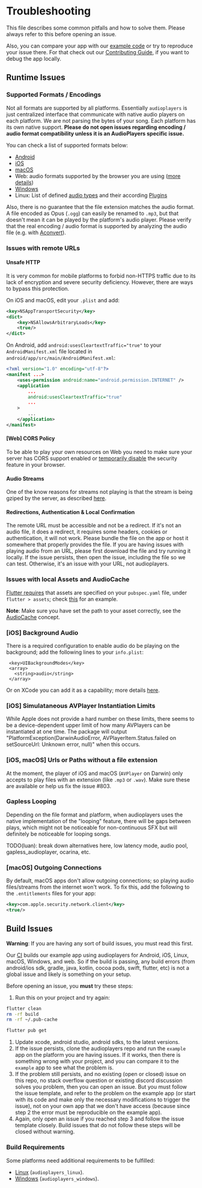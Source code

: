 # Troubleshooting

This file describes some common pitfalls and how to solve them. Please always refer to this before opening an issue.

Also, you can compare your app with our [example code](https://github.com/bluefireteam/audioplayers/tree/main/packages/audioplayers/example) or try to reproduce your issue there.
For that check out our [Contributing Guide](https://github.com/bluefireteam/audioplayers/blob/main/contributing.md), if you want to debug the app locally.

## Runtime Issues

### Supported Formats / Encodings

Not all formats are supported by all platforms.
Essentially `audioplayers` is just centralized interface that communicate with native audio players on each platform.
We are not parsing the bytes of your song. Each platform has its own native support.
**Please do not open issues regarding encoding / audio format compatibility unless it is an AudioPlayers specific issue.**

You can check a list of supported formats below:

- [Android](https://developer.android.com/guide/topics/media/media-formats.html)
- [iOS](https://developer.apple.com/library/archive/documentation/AudioVideo/Conceptual/MultimediaPG/UsingAudio/UsingAudio.html#//apple_ref/doc/uid/TP40009767-CH2-SW33)
- [macOS](https://developer.apple.com/library/archive/documentation/MusicAudio/Conceptual/CoreAudioOverview/SupportedAudioFormatsMacOSX/SupportedAudioFormatsMacOSX.html#//apple_ref/doc/uid/TP40003577-CH7-SW1)
- Web: audio formats supported by the browser you are using ([more details](https://developer.mozilla.org/en-US/docs/Web/Media/Formats/Audio_codecs))
- [Windows](https://learn.microsoft.com/en-us/windows/win32/medfound/supported-media-formats-in-media-foundation)
- Linux: List of defined [audio types](https://gstreamer.freedesktop.org/documentation/plugin-development/advanced/media-types.html?gi-language=c#table-of-audio-types) and their according [Plugins](https://gstreamer.freedesktop.org/documentation/plugins_doc.html?gi-language=c)

Also, there is no guarantee that the file extension matches the audio format. 
A file encoded as Opus (`.ogg`) can easily be renamed to `.mp3`, but that doesn't mean it can be played by the platform's audio player.
Please verify that the real encoding / audio format is supported by analyzing the audio file (e.g. with [Aconvert](https://www.aconvert.com/analyze.html)).

### Issues with remote URLs

#### Unsafe HTTP

It is very common for mobile platforms to forbid non-HTTPS traffic due to its lack of encryption and severe security deficiency. However, there are ways to bypass this protection.

On iOS and macOS, edit your `.plist` and add:

```xml
<key>NSAppTransportSecurity</key>
<dict>
    <key>NSAllowsArbitraryLoads</key>
    <true/>
</dict>
```

On Android, add `android:usesCleartextTraffic="true"` to your `AndroidManifest.xml` file located in `android/app/src/main/AndroidManifest.xml`:

```xml
<?xml version="1.0" encoding="utf-8"?>
<manifest ...>
    <uses-permission android:name="android.permission.INTERNET" />
    <application
        ...
        android:usesCleartextTraffic="true"
        ...
    >
        ...
    </application>
</manifest>
```

#### [Web] CORS Policy

To be able to play your own resources on Web you need to make sure your server has CORS support enabled or [temporarily disable](https://stackoverflow.com/a/74783428/5164462) the security feature in your browser.

#### Audio Streams

One of the know reasons for streams not playing is that the stream is being gziped by the server, as described [here](https://github.com/bluefireteam/audioplayers/issues/183).

#### Redirections, Authentication & Local Confirmation

The remote URL must be accessible and not be a redirect. If it's not an audio file, it does a redirect, it requires some headers, cookies or authentication, it will not work.
Please bundle the file on the app or host it somewhere that properly provides the file.
If you are having issues with playing audio from an URL, please first download the file and try running it locally.
If the issue persists, then open the issue, including the file so we can test. Otherwise, it's an issue with your URL, not audioplayers.

### Issues with local Assets and AudioCache

[Flutter requires](https://docs.flutter.dev/ui/assets/assets-and-images) that assets are specified on your `pubspec.yaml` file, under `flutter > assets`; check [this](https://github.com/bluefireteam/audioplayers/blob/main/packages/audioplayers/example/pubspec.yaml#L29) for an example.

**Note**: Make sure you have set the path to your asset correctly, see the [AudioCache](https://github.com/bluefireteam/audioplayers/blob/main/getting_started.md#audiocache) concept.

### [iOS] Background Audio

There is a required configuration to enable audio do be playing on the background; add the following lines to your `info.plist`:

 ```
  <key>UIBackgroundModes</key>
  <array>
  	<string>audio</string>
  </array>
```

Or on XCode you can add it as a capability; more details [here](https://developer.apple.com/documentation/avfoundation/media_assets_playback_and_editing/creating_a_basic_video_player_ios_and_tvos/enabling_background_audio).

### [iOS] Simulataneous AVPlayer Instantiation Limits

While Apple does not provide a hard number on these limits, there seems to be a device-dependent upper limit of how many AVPlayers can be instantiated at one time. The package will output "PlatformException(DarwinAudioError, AVPlayerItem.Status.failed on setSourceUrl: Unknown error, null)" when this occurs.

### [iOS, macOS] Urls or Paths without a file extension

At the moment, the player of iOS and macOS (`AVPlayer` on Darwin) only accepts to play files with an extension (like `.mp3` or `.wav`). Make sure these are available or help us fix the issue #803.

### Gapless Looping

Depending on the file format and platform, when audioplayers uses the native implementation of the "looping" feature, there will be gaps between plays, which might not be noticeable for non-continuous SFX but will definitely be noticeable for looping songs.

TODO(luan): break down alternatives here, low latency mode, audio pool, gapless_audioplayer, ocarina, etc.

### [macOS] Outgoing Connections

By default, macOS apps don't allow outgoing connections; so playing audio files/streams from the internet won't work. To fix this, add the following to the `.entitlements` files for your app:

```xml
<key>com.apple.security.network.client</key>
<true/>
```

## Build Issues

**Warning**: If you are having any sort of build issues, you must read this first.

Our [CI](https://github.com/bluefireteam/audioplayers/blob/master/.github/workflows/build.yml) builds our example app using audioplayers for Android, iOS, Linux, macOS, Windows, and web. So if the build is passing, any build errors (from android/ios sdk, gradle, java, kotlin, cocoa pods, swift, flutter, etc) is not a global issue and likely is something on your setup.

Before opening an issue, you **must** try these steps:

1. Run this on your project and try again:
```bash
flutter clean
rm -rf build
rm -rf ~/.pub-cache

flutter pub get
```
1. Update xcode, android studio, android sdks, to the latest versions.
1. If the issue persists, clone the audioplayers repo and run the `example` app on the platform you are having issues. If it works, then there is something wrong with your project, and you can compare it to the `example` app to see what the problem is.
1. If the problem still persists, and no existing (open or closed) issue on this repo, no stack overflow question or existing discord discussion solves you problem, then you can open an issue. But you must follow the issue template, and refer to the problem on the example app (or start with its code and make only the necessary modifications to trigger the issue), not on your own app that we don't have access (because since step 2 the error must be reproducible on the example app).
1. Again, only open an issue if you reached step 3 and follow the issue template closely. Build issues that do not follow these steps will be closed without warning.

### Build Requirements

Some platforms need additional requirements to be fulfilled:

* [Linux](packages/audioplayers_linux/README.md#setup-for-linux) (`audioplayers_linux`).
* [Windows](packages/audioplayers_windows/README.md#setup-for-windows) (`audioplayers_windows`).
